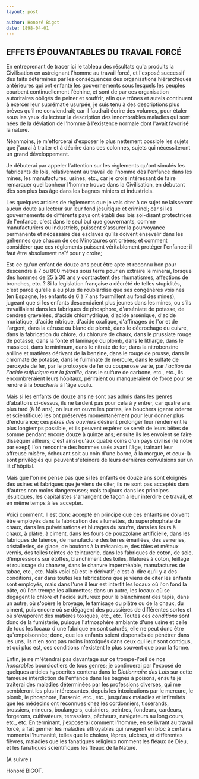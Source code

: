 ```yaml
---
layout: post

author: Honoré Bigot
date: 1898-04-01
---
```


## EFFETS ÉPOUVANTABLES DU TRAVAIL FORCÉ

En entreprenant de tracer ici le tableau des résultats qu'a produits la Civilisation en astreignant l'homme au 
travail forcé, et l'exposé successif des faits déterminés par les conséquences des organisations hiérarchiques 
antérieures qui ont enfanté les gouvernements sous lesquels les peuples courbent continuellement l'échine, et 
sont de par ces organisation autoritaires obligés de peiner et souffrir, afin que trônes et autels continuent à 
exercer leur suprématie usurpée, je suis tenu à des descriptions plus brèves qu'il ne conviendrait; car il 
faudrait écrire des volumes, pour étaler sous les yeux du lecteur la description des innombrables maladies qui 
sont nées de la déviation de l'homme à l'existence normale dont l'avait favorisé la nature.

Néanmoins, je m'efforcerai d'exposer le plus nettement possible les sujets que j'aurai à traiter et à décrire 
dans ces colonnes, sujets qui nécessiteront un grand développement.

Je débuterai par appeler l'attention sur les règlements qu'ont simulés les fabricants de lois, relativement au 
travail de l'homme dès l'enfance dans les mines, les manufactures, usines, etc., car je crois intéressant de 
faire remarquer quel bonheur l'homme trouve dans la Civilisation, en débutant dès son plus bas âge dans les 
bagnes miniers et industriels.

Les quelques articles de règlements que je vais citer à ce sujet ne laisseront aucun doute au lecteur sur leur 
fond jésuitique et criminel; car si les gouvernements de différents pays ont établi des lois soi-disant 
protectrices de l'enfance, c'est dans le seul but que gouvernants, comme manufacturiers ou industriels, puissent 
s'assurer la pourvoyance permanente et nécessaire des esclaves qu'ils doivent ensevelir dans les géhennes que 
chacun de ces Minotaures ont créées; et comment considérer que ces règlements puissent véritablement protéger 
l'enfance; il faut être absolument naïf pour y croire;

Est-ce qu'un enfant de douze ans peut être apte et reconnu bon pour descendre à 7 ou 800 mètres sous terre pour 
en extraire le minerai, lorsque des hommes de 25 à 30 ans y contractent des rhumatismes, affections de bronches, 
etc. ? Si la legislation française a décrété de telles stupidités, c'est parce qu'elle a eu plus de roublardise 
que ses congénères voisines (en Espagne, les enfants de 6 à 7 ans fourmillent au fond des mines), jugeant que si 
les enfants descendaient plus jeunes dans les mines, ou s'ils travaillaient dans les fabriques de phosphore, 
d'arséniate de potasse, de cendres gravelées, d'acide chlorhydrique, d'acide arsénique, d'acide muriatique, 
d'acide nitrique, d'acide oxalique, d'affinages de l'or et de l'argent, dans la céruse ou blanc de plomb, dans le 
décrochage du cuivre, dans la fabrication du chlore, du chlorure de chaux, dans le prussiate rouge de potasse, 
dans la fonte et laminage du plomb, dans le litharge, dans le massicot, dans le minimum, dans le nitrate de fer, 
dans la nitrobenzine aniline et matières dérivant de la benzine, dans le rouge de prusse, dans le chromate de 
potasse, dans le fulminate de mercure, dans le sulfate de peroxyde de fer, par le protoxyde de fer ou couperose 
verte, par *l'action de l'acide sulfurique sur la feraille*, dans le sulfure de carbone, etc., etc., ils 
encombreraient leurs hôpitaux, périraient ou manqueraient de force pour se rendre à la *boucherie* à l'âge voulu.

Mais si les enfants de douze ans ne sont pas admis dans les genres d'abattoirs ci-dessus, ils ne tardent pas pour 
cela à y entrer, car quatre ans plus tard (à 16 ans), on leur en ouvre les portes, les bouchers (genre oderne et 
scientifique) les ont préservés momentanément pour leur donner plus d'endurance; ces *pères des ouvriers* 
désirent prolonger leur rendement le plus longtemps possible, et ils peuvent espérer se servir de leurs bêtes de 
somme pendant encore douze à quinze ans; ensuite ils les envoient se faire disséquer ailleurs; c'est ainsi qu'aux 
quatre coins d'un pays civilisé (le nôtre par exepl) l'on rencontre des hommes usés avant l'âge, traînant leur 
affreuse misère, échouant soit au coin d'une borne, à la morgue, et ceux-là sont privilégiés qui peuvent 
s'éteindre de leurs dernières convulsions sur un lit d'hôpital.

Mais que l'on ne pense pas que si les enfants de douze ans sont éloignés des usines et fabriques que je viens de 
citer, ils ne sont pas acceptés dans d'autres non moins dangereuses; mais toujours dans les principes 
jésuitiques, les capitalistes s'arrangent de façon à leur interdire ce travail, et en même temps à les accepter.

Voici comment. Il est donc accepté en principe que ces enfants ne doivent être employés dans la fabrication des 
allumettes, du superphophate de chaux, dans les pulvérisations et blutages du soufre, dans les fours à chaux, à 
plâtre, à ciment, dans les fours de pouzzolane artificielle, dans les fabriques de faïence, de manufacture des 
terres émaillées, des verreries, cristalleries, de glace, de boutons à la mécanique, des tôles et métaux vernis, 
des toiles teintes de teinturerie, dans les fabriques de coton, de soie, d'impressions sur étoffes, blanchiment 
des toiles, filatures à coton, teillage et rouissage du chanvre, dans le chanvre imperméable, manufactures de 
tabac, etc., etc. Mais voici où est le dérivatif; c'est-à-dire qu'il y a des conditions, car dans toutes les 
fabrications que je viens de citer les enfants sont employés, mais dans l'une il leur est interfit les locaux où 
l'on fond la pâte, où l'on trempe les allumettes; dans un autre, les locaux où se dégagent le chlore et l'acide 
sulfureux pour le blanchiment des tapis, dans un autre, où s'opère le broyage, le tamisage du plâtre ou de la 
chaux, du ciment, puis encore où se dégagent des poussières de différentes sortes et où s'évaporent des matières 
toxiques, etc., etc. Toutes ces *conditions* sont donc de la fumisterie, puisque l'atmosphère ambiante d'une 
usine et celle de tous les locaux d'une fabrique en sont saturés, elle ne peut donc être qu'empoisonnée; donc, 
que les enfants soient dispensés de pénétrer dans les uns, ils n'en sont pas moins intoxiqués dans ceux qui leur 
sont contigus, et qui plus est, ces conditions n'existent le plus souvent que pour la forme.

Enfin, je ne m'étendrai pas davantage sur ce trompe-l'œil de nos *honorables* boursicotiers de tous genres; je 
continuerai par l'exposé de quelques articles hypocrites contenu dans le *Dictionnaire des Lois* sur cette 
fameuse interdiction de l'enfance dans les bagnes à poisons, ensuite je traiterai des maladies déterminées par 
les professions diverses, qui me sembleront les plus intéressantes, depuis les intoxications par le mercure, le 
plomb, le phosphore, l'arsenic, etc., etc., jusqu'aux maladies et infirmités que les médecins ont reconnues chez 
les cordonniers, tisserands, brossiers, mineurs, boulangers, cuisiniers, peintres, fondeurs, cardeurs, forgerons, 
cultivateurs, terrassiers, pêcheurs, navigateurs au long cours, etc., etc. En terminant, j'exposerai comment 
l'homme, en se livrant au travail forcé, a fait germer les maladies effroyables qui ravagent en bloc à certains 
moments l'humanité, telles que le choléra, lèpres, ulcères, et différentes fièvres, maladies que les fanatiques 
religieux nomment les fléaux de Dieu, et les fanatiques scientifiques les fléaux de la Nature.

  (A suivre.)

Honoré BIGOT.

